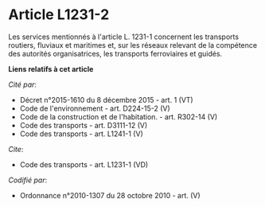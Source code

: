 # Article L1231-2

Les services mentionnés à l'article L. 1231-1 concernent les transports routiers, fluviaux et maritimes et, sur les réseaux
relevant de la compétence des autorités organisatrices, les transports ferroviaires et guidés.

**Liens relatifs à cet article**

_Cité par_:

  - Décret n°2015-1610 du 8 décembre 2015 - art. 1 (VT)
  - Code de l'environnement - art. D224-15-2 (V)
  - Code de la construction et de l'habitation. - art. R302-14 (V)
  - Code des transports - art. D3111-12 (V)
  - Code des transports - art. L1241-1 (V)

_Cite_:

  - Code des transports - art. L1231-1 (VD)

_Codifié par_:

  - Ordonnance n°2010-1307 du 28 octobre 2010 - art. (V)
